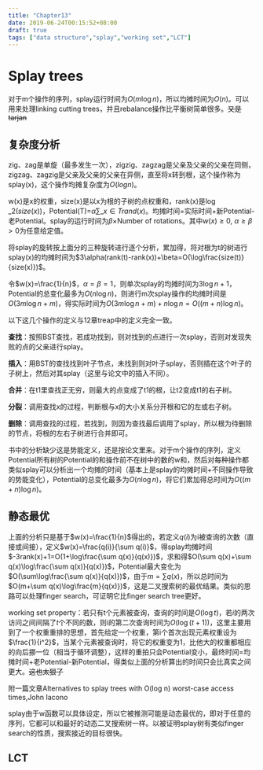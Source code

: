 ```yaml
---
title: "Chapter13"
date: 2019-06-24T00:15:52+08:00
draft: true
tags: ["data structure","splay","working set","LCT"]
---
```


# Splay trees

对于m个操作的序列，splay运行时间为$O(m\log n)$，所以均摊时间为$O(n)$。可以用来处理linking cutting trees，并且rebalance操作比平衡树简单很多。~~又是tarjan~~

## 复杂度分析

zig、zag是单旋（最多发生一次），zigzig、zagzag是父亲及父亲的父亲在同侧，zigzag、zagzig是父亲及父亲的父亲在异侧，直至将x转到根，这个操作称为splay(x)，这个操作均摊复杂度为$O(log n)$。

w(x)是x的权重，size(x)是以x为根的子树的点权重和，rank(x)是$\log\_2(size(x))$，Potential(T)=$\alpha\sum\_{x\in T}rand(x)$。均摊时间=实际时间+新Potential-老Potential。splay的运行时间为$\beta\times$Number of rotations。其中$w(x)\ge 0,\ \alpha\ge\beta>0$为任意给定值。

将splay的旋转按上面分的三种旋转进行逐个分析，累加得，将对根为t的树进行splay(x)的均摊时间为$3\alpha(rank(t)-rank(x))+\beta=O(\log\frac{size(t)}{size(x)})$。

令$w(x)=\frac{1}{n}$，$\alpha=\beta=1$，则单次splay的均摊时间为$3\log n+1$，Potential的总变化最多为$O(n\log n)$，则进行m次splay操作的均摊时间是$O(3m\log n + m)$，得实际时间为$O(3m\log n + m)+n\log n=O((m+n)\log n)$。

以下这几个操作的定义与12章treap中的定义完全一致。

**查找**：按照BST查找，若成功找到，则对找到的点进行一次splay，否则对发现失败的点的父亲进行splay。

**插入**：用BST的查找找到叶子节点，未找到则对叶子splay，否则插在这个叶子的子树上，然后对其splay（这里与论文中的插入不同）。

**合并**：在t1里查找正无穷，则最大的点变成了t1的根，让t2变成t1的右子树。

**分裂**：调用查找x的过程，判断根与x的大小关系分开根和它的左或右子树。

**删除**：调用查找的过程，若找到，则因为查找最后调用了splay，所以根为待删除的节点，将根的左右子树进行合并即可。

书中的分析缺少这是势能定义，还是按论文里来。对于m个操作的序列，定义Potential所有树的Potential的和操作前不在树中的数的w和，然后对每种操作都类似splay可以分析出一个均摊的时间（基本上是splay的均摊时间+不同操作导致的势能变化），Potential的总变化最多为$O(n\log n)$，将它们累加得总时间为$O((m+n)\log n)$。

## 静态最优

上面的分析只是基于$w(x)=\frac{1}{n}$得出的，若定义$q(i)$为i被查询的次数（直接或间接），定义$w(x)=\frac{q(i)}{\sum q(i)}$，得splay均摊时间$-3rank(x)+1=O(1+\log\frac{\sum q(x)}{q(x)})$，求和得$O(\sum q(x)+\sum q(x)\log\frac{\sum q(x)}{q(x)})$，Potential最大变化为$O(\sum\log\frac{\sum q(x)}{q(x)})$，由于$m=\sum q(x)$，所以总时间为$O(m+\sum q(x)\log\frac{m}{q(x)})$，这是二叉搜索树的最优结果。类似的思路可以处理finger search，可证明它比finger search tree更好。

working set property：若只有t个元素被查询，查询的时间是$O(\log t)$，若$i$的两次访问之间间隔了$t$个不同的数，则i的第二次查询时间为$O(\log(t+1))$，这里主要用到了一个权重重排的思想，首先给定一个权重，第i个首次出现元素权重设为$\frac{1}{i^2}$，当某个元素被查询时，将它的权重变为1，比他大的权重都相应的向后挪一位（相当于循环调整），这样的重拍只会Potential变小，最终时间=均摊时间+老Potential-新Potential，得类似上面的分析算出的时间只会比真实之间更大。~~这也太狠了~~

附一篇文章Alternatives to splay trees with O(log n) worst-case access times,John Iacono

splay由于w函数可以具体设定，所以它被推测可能是动态最优的，即对于任意的序列，它都可以和最好的动态二叉搜索树一样。以被证明splay树有类似finger search的性质，搜索接近的目标很快。

## LCT